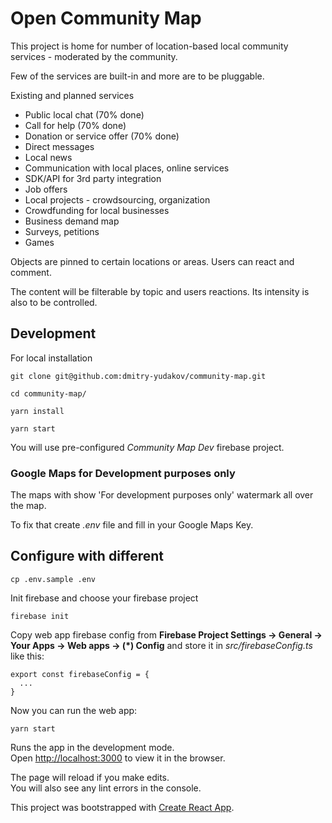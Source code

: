 # Open Community Map

This project is home for number of location-based local community services - moderated by the community.

Few of the services are built-in and more are to be pluggable.

Existing and planned services

- Public local chat (70% done)
- Call for help (70% done)
- Donation or service offer (70% done)
- Direct messages
- Local news
- Communication with local places, online services
- SDK/API for 3rd party integration
- Job offers
- Local projects - crowdsourcing, organization
- Crowdfunding for local businesses
- Business demand map
- Surveys, petitions
- Games

Objects are pinned to certain locations or areas. Users can react and comment.

The content will be filterable by topic and users reactions. Its intensity is also to be controlled.

## Development

For local installation

```
git clone git@github.com:dmitry-yudakov/community-map.git

cd community-map/

yarn install

yarn start
```

You will use pre-configured _Community Map Dev_ firebase project.

### Google Maps for Development purposes only

The maps with show 'For development purposes only' watermark all over the map.

To fix that create _.env_ file and fill in your Google Maps Key.

## Configure with different

```
cp .env.sample .env
```

Init firebase and choose your firebase project

```
firebase init
```

Copy web app firebase config from **Firebase Project Settings -> General -> Your Apps -> Web apps -> (\*) Config** and store it in _src/firebaseConfig.ts_ like this:

```
export const firebaseConfig = {
  ...
}
```

Now you can run the web app:

```
yarn start
```

Runs the app in the development mode.<br />
Open [http://localhost:3000](http://localhost:3000) to view it in the browser.

The page will reload if you make edits.<br />
You will also see any lint errors in the console.

This project was bootstrapped with [Create React App](https://github.com/facebook/create-react-app).
